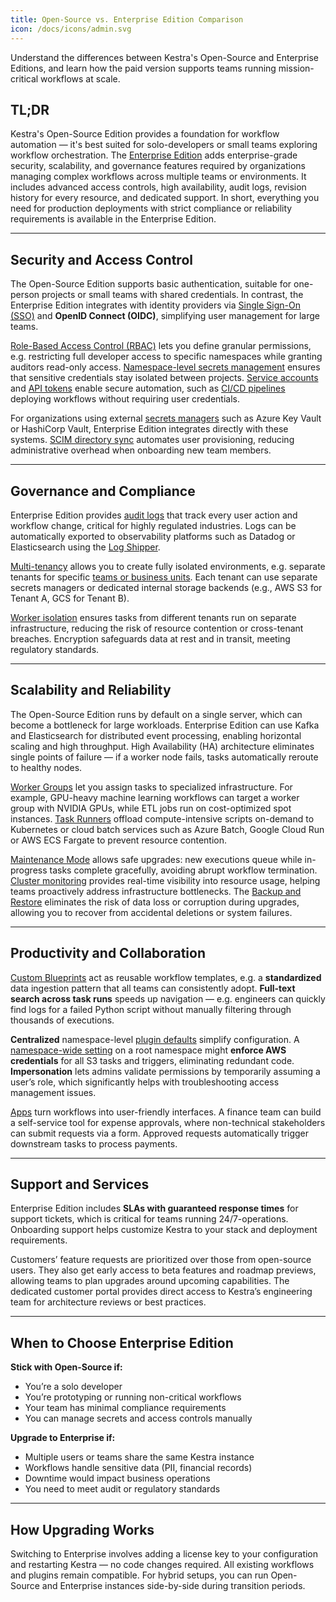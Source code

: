 ```yaml
---
title: Open-Source vs. Enterprise Edition Comparison
icon: /docs/icons/admin.svg
---
```


Understand the differences between Kestra's Open-Source and Enterprise Editions, and learn how the paid version supports teams running mission-critical workflows at scale.

## TL;DR

Kestra's Open-Source Edition provides a foundation for workflow automation — it's best suited for solo-developers or small teams exploring workflow orchestration. The [Enterprise Edition](06.enterprise/index.md) adds enterprise-grade security, scalability, and governance features required by organizations managing complex workflows across multiple teams or environments. It includes advanced access controls, high availability, audit logs, revision history for every resource, and dedicated support. In short, everything you need for production deployments with strict compliance or reliability requirements is available in the Enterprise Edition.

---

## Security and Access Control

The Open-Source Edition supports basic authentication, suitable for one-person projects or small teams with shared credentials. In contrast, the Enterprise Edition integrates with identity providers via [Single Sign-On (SSO)](06.enterprise/03.auth/05.sso.md) and **OpenID Connect (OIDC)**, simplifying user management for large teams.

[Role-Based Access Control (RBAC)](06.enterprise/03.auth/rbac.md) lets you define granular permissions, e.g. restricting full developer access to specific namespaces while granting auditors read-only access. [Namespace-level secrets management](06.enterprise/02.governance/secrets.md) ensures that sensitive credentials stay isolated between projects. [Service accounts](06.enterprise/03.auth/service-accounts.md) and [API tokens](06.enterprise/03.auth/api-tokens.md) enable secure automation, such as [CI/CD pipelines](version-control-cicd/index.md) deploying workflows without requiring user credentials.

For organizations using external [secrets managers](06.enterprise/02.governance/secrets-manager.md) such as Azure Key Vault or HashiCorp Vault, Enterprise Edition integrates directly with these systems. [SCIM directory sync](06.enterprise/03.auth/scim/index.md) automates user provisioning, reducing administrative overhead when onboarding new team members.

---

## Governance and Compliance

Enterprise Edition provides [audit logs](06.enterprise/02.governance/06.audit-logs.md) that track every user action and workflow change, critical for highly regulated industries. Logs can be automatically exported to observability platforms such as Datadog or Elasticsearch using the [Log Shipper](06.enterprise/02.governance/logshipper.md).

[Multi-tenancy](06.enterprise/02.governance/tenants.md) allows you to create fully isolated environments, e.g. separate tenants for specific [teams or business units](14.best-practices/8.business-unit-separation.md). Each tenant can use separate secrets managers or dedicated internal storage backends (e.g., AWS S3 for Tenant A, GCS for Tenant B).

[Worker isolation](06.enterprise/04.scalability/worker-isolation.md) ensures tasks from different tenants run on separate infrastructure, reducing the risk of resource contention or cross-tenant breaches. Encryption safeguards data at rest and in transit, meeting regulatory standards.

---

## Scalability and Reliability

The Open-Source Edition runs by default on a single server, which can become a bottleneck for large workloads. Enterprise Edition can use Kafka and Elasticsearch for distributed event processing, enabling horizontal scaling and high throughput. High Availability (HA) architecture eliminates single points of failure — if a worker node fails, tasks automatically reroute to healthy nodes.

[Worker Groups](06.enterprise/04.scalability/worker-group.md) let you assign tasks to specialized infrastructure. For example, GPU-heavy machine learning workflows can target a worker group with NVIDIA GPUs, while ETL jobs run on cost-optimized spot instances. [Task Runners](06.enterprise/04.scalability/task-runners.md) offload compute-intensive scripts on-demand to Kubernetes or cloud batch services such as Azure Batch, Google Cloud Run or AWS ECS Fargate to prevent resource contention.

[Maintenance Mode](06.enterprise/05.instance/maintenance-mode.md) allows safe upgrades: new executions queue while in-progress tasks complete gracefully, avoiding abrupt workflow termination. [Cluster monitoring](06.enterprise/05.instance/index.md) provides real-time visibility into resource usage, helping teams proactively address infrastructure bottlenecks. The [Backup and Restore](09.administrator-guide/backup-and-restore.md) eliminates the risk of data loss or corruption during upgrades, allowing you to recover from accidental deletions or system failures.

---

## Productivity and Collaboration

[Custom Blueprints](06.enterprise/02.governance/custom-blueprints.md) act as reusable workflow templates, e.g. a **standardized** data ingestion pattern that all teams can consistently adopt. **Full-text search across task runs** speeds up navigation — e.g. engineers can quickly find logs for a failed Python script without manually filtering through thousands of executions.

**Centralized** namespace-level [plugin defaults](06.enterprise/02.governance/07.namespace-management.md) simplify configuration. A [namespace-wide setting](06.enterprise/02.governance/07.namespace-management.md) on a root namespace might **enforce AWS credentials** for all S3 tasks and triggers, eliminating redundant code. **Impersonation** lets admins validate permissions by temporarily assuming a user’s role, which significantly helps with troubleshooting access management issues.

[Apps](06.enterprise/04.scalability/apps.md) turn workflows into user-friendly interfaces. A finance team can build a self-service tool for expense approvals, where non-technical stakeholders can submit requests via a form. Approved requests automatically trigger downstream tasks to process payments.

---

## Support and Services

Enterprise Edition includes **SLAs with guaranteed response times** for support tickets, which is critical for teams running 24/7-operations. Onboarding support helps customize Kestra to your stack and deployment requirements.

Customers’ feature requests are prioritized over those from open-source users. They also get early access to beta features and roadmap previews, allowing teams to plan upgrades around upcoming capabilities. The dedicated customer portal provides direct access to Kestra’s engineering team for architecture reviews or best practices.

---

## When to Choose Enterprise Edition

**Stick with Open-Source if:**
- You’re a solo developer
- You’re prototyping or running non-critical workflows
- Your team has minimal compliance requirements
- You can manage secrets and access controls manually

**Upgrade to Enterprise if:**
- Multiple users or teams share the same Kestra instance
- Workflows handle sensitive data (PII, financial records)
- Downtime would impact business operations
- You need to meet audit or regulatory standards

---

## How Upgrading Works

Switching to Enterprise involves adding a license key to your configuration and restarting Kestra — no code changes required. All existing workflows and plugins remain compatible. For hybrid setups, you can run Open-Source and Enterprise instances side-by-side during transition periods.
